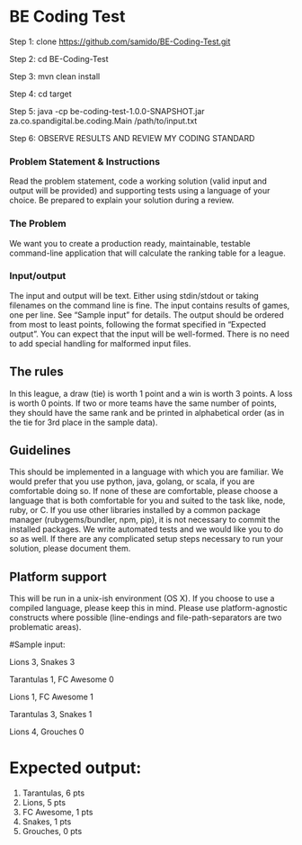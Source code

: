 # BE Coding Test

Step 1: clone https://github.com/samido/BE-Coding-Test.git

Step 2: cd BE-Coding-Test

Step 3: mvn clean install

Step 4: cd target

Step 5: java -cp be-coding-test-1.0.0-SNAPSHOT.jar za.co.spandigital.be.coding.Main /path/to/input.txt

Step 6: OBSERVE RESULTS AND REVIEW MY CODING STANDARD
### Problem Statement & Instructions
Read the problem statement, code a working solution (valid input and output will be provided)
and supporting tests using a language of your choice. Be prepared to explain your solution
during a review.

### The Problem
We want you to create a production ready, maintainable, testable command-line application that
will calculate the ranking table for a league.

### Input/output
The input and output will be text. Either using stdin/stdout or taking filenames on the command
line is fine.
The input contains results of games, one per line. See “Sample input” for details.
The output should be ordered from most to least points, following the format specified in
“Expected output”.
You can expect that the input will be well-formed. There is no need to add special handling for
malformed input files.


## The rules
In this league, a draw (tie) is worth 1 point and a win is worth 3 points. A loss is worth 0 points.
If two or more teams have the same number of points, they should have the same rank and be
printed in alphabetical order (as in the tie for 3rd place in the sample data).
## Guidelines
This should be implemented in a language with which you are familiar. We would prefer that
you use python, java, golang, or scala, if you are comfortable doing so. If none of these are
comfortable, please choose a language that is both comfortable for you and suited to the task
like, node, ruby, or C.
If you use other libraries installed by a common package manager (rubygems/bundler, npm,
pip), it is not necessary to commit the installed packages.
We write automated tests and we would like you to do so as well.
If there are any complicated setup steps necessary to run your solution, please document them.

## Platform support
This will be run in a unix-ish environment (OS X). If you choose to use a compiled language,
please keep this in mind. Please use platform-agnostic constructs where possible (line-endings
and file-path-separators are two problematic areas).

#Sample input:

Lions 3, Snakes 3

Tarantulas 1, FC Awesome 0

Lions 1, FC Awesome 1

Tarantulas 3, Snakes 1

Lions 4, Grouches 0

# Expected output:

1. Tarantulas, 6 pts
2. Lions, 5 pts
3. FC Awesome, 1 pts
3. Snakes, 1 pts
5. Grouches, 0 pts
 
